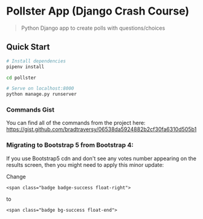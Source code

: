 # Pollster App (Django Crash Course)

> Python Django app to create polls with questions/choices

## Quick Start

```bash
# Install dependencies
pipenv install

cd pollster

# Serve on localhost:8000
python manage.py runserver
```

### Commands Gist

You can find all of the commands from the project here:
https://gist.github.com/bradtraversy/06538da5924882b2cf30fa6310d505b1

### Migrating to Bootstrap 5 from Bootstrap 4:

If you use Bootstrap5 cdn and don't see any votes number appearing on the results screen, then you might need to apply this minor update:

Change

`<span class="badge badge-success float-right">`

to

`<span class="badge bg-success float-end">`
